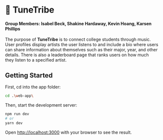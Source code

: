 # 🎵 TuneTribe
#### Group Members: Isabel Beck, Shakine Hardaway, Kevin Hoang, Karsen Phillips
The purpose of **TuneTribe** is to connect college students through music. User profiles display artists the user listens to and include a bio where users can share information about themselves such as their major, year, and other details. There is also a leaderboard page that ranks users on how much they listen to a specified artist.

## Getting Started

First, cd into the app folder:
```bash
cd .\web-app\
```

Then, start the development server:
```bash
npm run dev
# or
yarn dev
```

Open [http://localhost:3000](http://localhost:3000) with your browser to see the result.
